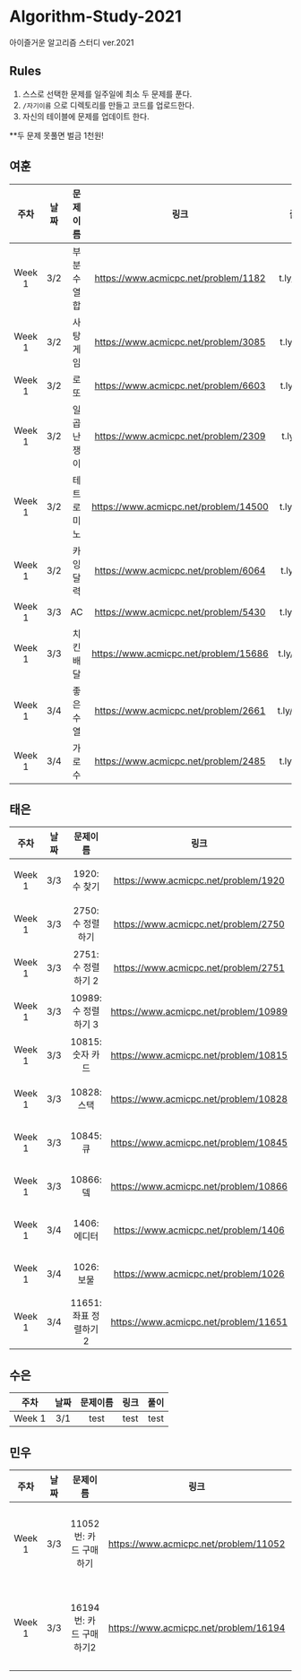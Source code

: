 # Algorithm-Study-2021
아이즐거운 알고리즘 스터디 ver.2021

## Rules 

1. 스스로 선택한 문제를 일주일에 최소 두 문제를 푼다.
2. `/자기이름` 으로 디렉토리를 만들고 코드를 업로드한다.
3. 자신의 테이블에 문제를 업데이트 한다.

**두 문제 못풀면 벌금 1천원!

## 여훈
|주차|날짜|문제이름|링크|풀이|
|:-:|:-:|:-:|:-:|:-:|
|Week 1|3/2|부분수열합|https://www.acmicpc.net/problem/1182|t.ly/pER7|
|Week 1|3/2|사탕게임|https://www.acmicpc.net/problem/3085|t.ly/kTEc|
|Week 1|3/2|로또|https://www.acmicpc.net/problem/6603|t.ly/IqY9|
|Week 1|3/2|일곱난쟁이|https://www.acmicpc.net/problem/2309|t.ly/sYoj|
|Week 1|3/2|테트로미노|https://www.acmicpc.net/problem/14500|t.ly/sz12|
|Week 1|3/2|카잉달력|https://www.acmicpc.net/problem/6064|t.ly/cV3I|
|Week 1|3/3|AC|https://www.acmicpc.net/problem/5430|t.ly/EbaF|
|Week 1|3/3|치킨배달|https://www.acmicpc.net/problem/15686|t.ly/Fa8M|
|Week 1|3/4|좋은수열|https://www.acmicpc.net/problem/2661|t.ly/DC8U|
|Week 1|3/4|가로수|https://www.acmicpc.net/problem/2485|t.ly/uba6|



## 태은
|주차|날짜|문제이름|링크|풀이|
|:-----:|:-----:|:-----:|:-----:|:-----:|
|Week 1|3/3|1920: 수 찾기|https://www.acmicpc.net/problem/1920|없을 무|
|Week 1|3/3|2750: 수 정렬하기|https://www.acmicpc.net/problem/2750|없을 무|
|Week 1|3/3|2751: 수 정렬하기 2|https://www.acmicpc.net/problem/2751|없을 무|
|Week 1|3/3|10989: 수 정렬하기 3|https://www.acmicpc.net/problem/10989|없을 무|
|Week 1|3/3|10815: 숫자 카드|https://www.acmicpc.net/problem/10815|없을 무|
|Week 1|3/3|10828: 스택|https://www.acmicpc.net/problem/10828|없을 무|
|Week 1|3/3|10845: 큐|https://www.acmicpc.net/problem/10845|없을 무|
|Week 1|3/3|10866: 뎈|https://www.acmicpc.net/problem/10866|없을 무|
|Week 1|3/4|1406: 에디터|https://www.acmicpc.net/problem/1406|없을 무|
|Week 1|3/4|1026: 보물|https://www.acmicpc.net/problem/1026|없을 무|
|Week 1|3/4|11651: 좌표 정렬하기 2|https://www.acmicpc.net/problem/11651|없을 무|


## 수은
주차|날짜|문제이름|링크|풀이|
|:-----:|:-----:|:-----:|:-----:|:-----:|
|Week 1|3/1|test|test|test|

## 민우
|주차|날짜|문제이름|링크|풀이|
|:-----:|:-----:|:-----:|:-----:|:-----:|
|Week 1|3/3|11052번: 카드 구매하기|https://www.acmicpc.net/problem/11052|업데이트 예정|
|Week 1|3/3|16194번: 카드 구매하기2|https://www.acmicpc.net/problem/16194|업데이트 예정|

